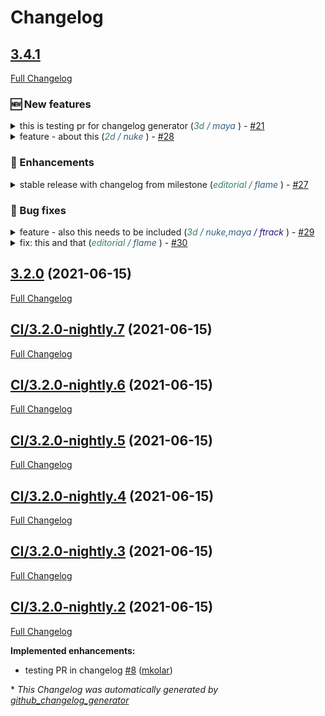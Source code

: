 # Changelog


## [3.4.1](https://github.com/ynput/ci-testing/tree/3.4.1)

[Full Changelog](https://github.com/ynput/ci-testing/compare/3.4.0...3.4.1)

### **🆕 New features**


<details>
<summary>this is testing pr for changelog generator (<i><font color='#367F6C';>3d</font> </i> <i><font style='color:#365E7F';>/ maya</font></i> ) - <a href="https://github.com/ynput/ci-testing/pull/21">#21</a></summary>


___


## Brief description
Little introduciton of the PR content.

## Description
Here is some text describing the Pr in more details. Here is some text describing the Pr in more details. Here is some text describing the Pr in more details. Here is some text describing the Pr in more details. Here is some text describing the Pr in more details. Here is some text describing the Pr in more details.
- some action points which were taken
- some action points which were taken




___


</details>


<details>
<summary>feature - about this (<i><font color='#367F6C';>2d</font> </i> <i><font style='color:#365E7F';>/ nuke</font></i> ) - <a href="https://github.com/ynput/ci-testing/pull/28">#28</a></summary>


___


this is a description for Pr


___


</details>

### **🚀 Enhancements**


<details>
<summary>stable release with changelog from milestone (<i><font color='#367F6C';>editorial</font> </i> <i><font style='color:#365E7F';>/ flame</font></i> ) - <a href="https://github.com/ynput/ci-testing/pull/27">#27</a></summary>


___





___


</details>

### **🐛 Bug fixes**


<details>
<summary>feature - also this needs to be included (<i><font color='#367F6C';>3d</font> </i> <i><font style='color:#365E7F';>/ nuke,maya</font></i> <i><font style='color:#1E1B7B';>/ ftrack</font></i> ) - <a href="https://github.com/ynput/ci-testing/pull/29">#29</a></summary>


___


## Brief description
This tries to reduce the scattered **hardcoded** values for _renderer_ attribute names, types and tries to clean up the same things on the `RenderSettings` class. I've also refactored the usage of it across the code.

## Description

- Delays getting image prefixes per renderer instead of loading project settings three times on import of `lib_rendersettings`
- Move over missing image prefixes values that existed on validator but not in `lib_rendersettings`
- Move over AOV char logic to `lib_rendersettings`
- Readability cosmetic tweaks on some lines which did more complex formatting than needed.
- Removed `lib.RENDER_ATTRS` in favor of the now added `RenderSettings.get_padding_attr` (other logic of `lib.RENDER_ATTRS` was unused)

```Python
import this
this.use(1)
```




___


</details>


<details>
<summary>fix: this and that (<i><font color='#367F6C';>editorial</font> </i> <i><font style='color:#365E7F';>/ flame</font></i> ) - <a href="https://github.com/ynput/ci-testing/pull/30">#30</a></summary>


___


here is a text


___


</details>



## [3.2.0](https://github.com/pypeclub/ci-testing/tree/3.2.0) (2021-06-15)

[Full Changelog](https://github.com/pypeclub/ci-testing/compare/CI/3.2.0-nightly.7...3.2.0)

## [CI/3.2.0-nightly.7](https://github.com/pypeclub/ci-testing/tree/CI/3.2.0-nightly.7) (2021-06-15)

[Full Changelog](https://github.com/pypeclub/ci-testing/compare/CI/3.2.0-nightly.6...CI/3.2.0-nightly.7)

## [CI/3.2.0-nightly.6](https://github.com/pypeclub/ci-testing/tree/CI/3.2.0-nightly.6) (2021-06-15)

[Full Changelog](https://github.com/pypeclub/ci-testing/compare/CI/3.2.0-nightly.5...CI/3.2.0-nightly.6)

## [CI/3.2.0-nightly.5](https://github.com/pypeclub/ci-testing/tree/CI/3.2.0-nightly.5) (2021-06-15)

[Full Changelog](https://github.com/pypeclub/ci-testing/compare/CI/3.2.0-nightly.4...CI/3.2.0-nightly.5)

## [CI/3.2.0-nightly.4](https://github.com/pypeclub/ci-testing/tree/CI/3.2.0-nightly.4) (2021-06-15)

[Full Changelog](https://github.com/pypeclub/ci-testing/compare/CI/3.2.0-nightly.3...CI/3.2.0-nightly.4)

## [CI/3.2.0-nightly.3](https://github.com/pypeclub/ci-testing/tree/CI/3.2.0-nightly.3) (2021-06-15)

[Full Changelog](https://github.com/pypeclub/ci-testing/compare/CI/3.2.0-nightly.2...CI/3.2.0-nightly.3)

## [CI/3.2.0-nightly.2](https://github.com/pypeclub/ci-testing/tree/CI/3.2.0-nightly.2) (2021-06-15)

[Full Changelog](https://github.com/pypeclub/ci-testing/compare/3.1.1...CI/3.2.0-nightly.2)

**Implemented enhancements:**

- testing PR in changelog [\#8](https://github.com/pypeclub/ci-testing/pull/8) ([mkolar](https://github.com/mkolar))



\* *This Changelog was automatically generated by [github_changelog_generator](https://github.com/github-changelog-generator/github-changelog-generator)*
